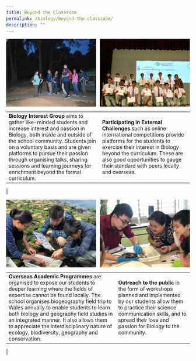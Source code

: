 ```yaml
---
title: Beyond the Classroom
permalink: /biology/beyond-the-classroom/
description: ""
---
```

<img src="/images/Biology/Bio%20PhotoB%201.jpg" style="width:49%" align=left>
<img src="/images/Biology/Bio%20PhotoB%202.jpg" style="width:49%" align=right>

<br clear="left">

|  |  |
|---|---|
| **Biology Interest Group** aims to gather like-minded students and increase interest and passion in Biology, both inside and outside of the school community. Students join on a voluntary basis and are given platforms to pursue their passion through organising talks, sharing sessions and learning journeys for enrichment beyond the formal curriculum. | **Participating in External Challenges** such as online international competitions provide platforms for the students to exercise their interest in Biology beyond the curriculum. These are also good opportunities to gauge their standard with peers locally and overseas. |
|

<img src="/images/Biology/Bio%20PhotoB%203.jpg" style="width:49%" align=left>
<img src="/images/Biology/Bio%20PhotoB%204.jpg" style="width:49%" align=right>

<br clear="left">

|  |  |
|---|---|
| **Overseas Academic Programmes** are organised to expose our students to deeper learning where the fields of expertise cannot be found locally. The school organises biogeography field trip to Wales annually to enable students to learn both biology and geography field studies in an integrated manner. It also allows them to appreciate the interdisciplinary nature of ecology, biodiversity, geography and conservation. | **Outreach to the public** in the form of workshops planned and implemented by our students allow them to practice their science communication skills, and to spread their love and passion for Biology to the community. |
|